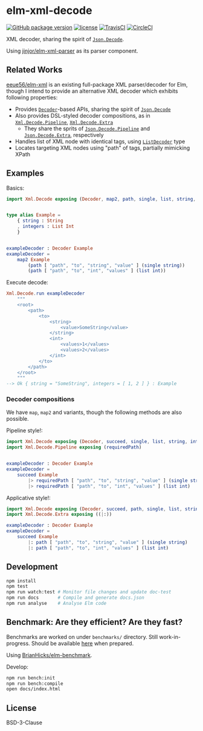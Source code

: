 # elm-xml-decode

[![GitHub package version][v]](http://package.elm-lang.org/packages/ymtszw/elm-xml-decode/latest)
[![license][l]](https://github.com/ymtszw/elm-xml-decode/blob/master/LICENSE)
[![TravisCI][tc]](https://travis-ci.org/ymtszw/elm-xml-decode)
[![CircleCI][cc]](https://circleci.com/gh/ymtszw/elm-xml-decode/tree/master)

[v]: https://img.shields.io/badge/elm--package-1.0.0-blue.svg?maxAge=3600
[l]: https://img.shields.io/badge/license-BSD--3--Clause-blue.svg?maxAge=3600
[tc]: https://travis-ci.org/ymtszw/elm-xml-decode.svg?branch=master
[cc]: https://circleci.com/gh/ymtszw/elm-xml-decode/tree/master.svg?style=svg

XML decoder, sharing the spirit of [`Json.Decode`][jd].

Using [jinjor/elm-xml-parser][exp] as its parser component.

[jd]: http://package.elm-lang.org/packages/elm-lang/core/latest/Json-Decode
[exp]: http://package.elm-lang.org/packages/jinjor/elm-xml-parser/latest

## Related Works

[eeue56/elm-xml][ex] is an existing full-package XML parser/decoder for Elm,
though I intend to provide an alternative XML decoder which exhibits following properties:

- Provides [`Decoder`][de]-based APIs, sharing the spirit of [`Json.Decode`][jd]
- Also provides DSL-styled decoder compositions, as in [`Xml.Decode.Pipeline`][xdp], [`Xml.Decode.Extra`][xde]
    - They share the sprits of [`Json.Decode.Pipeline`][jdp] and [`Json.Decode.Extra`][jde], respectively
- Handles list of XML node with identical tags, using [`ListDecoder`][ld] type
- Locates targeting XML nodes using "path" of tags, partially mimicking XPath

[ex]: http://package.elm-lang.org/packages/eeue56/elm-xml/latest
[de]: http://package.elm-lang.org/packages/ymtszw/elm-xml-decode/latest/Xml-Decode#Decoder
[jdp]: http://package.elm-lang.org/packages/NoRedInk/elm-decode-pipeline/latest/Json-Decode-Pipeline
[jde]: http://package.elm-lang.org/packages/elm-community/json-extra/latest/Json-Decode-Extra
[xdp]: http://package.elm-lang.org/packages/ymtszw/elm-xml-decode/latest/Xml-Decode-Pipeline
[xde]: http://package.elm-lang.org/packages/ymtszw/elm-xml-decode/latest/Xml-Decode-Extra
[ld]: http://package.elm-lang.org/packages/ymtszw/elm-xml-decode/latest/Xml-Decode#ListDecoder


## Examples

Basics:

```elm
import Xml.Decode exposing (Decoder, map2, path, single, list, string, int)


type alias Example =
    { string : String
    , integers : List Int
    }


exampleDecoder : Decoder Example
exampleDecoder =
    map2 Example
        (path [ "path", "to", "string", "value" ] (single string))
        (path [ "path", "to", "int", "values" ] (list int))
```

Execute decode:

```elm
Xml.Decode.run exampleDecoder
    """
    <root>
        <path>
            <to>
                <string>
                    <value>SomeString</value>
                </string>
                <int>
                    <values>1</values>
                    <values>2</values>
                </int>
            </to>
        </path>
    </root>
    """
--> Ok { string = "SomeString", integers = [ 1, 2 ] } : Example
```

### Decoder compositions

We have `map`, `map2` and variants, though the following methods are also possible.

Pipeline style!:

```elm
import Xml.Decode exposing (Decoder, succeed, single, list, string, int)
import Xml.Decode.Pipeline exposing (requiredPath)


exampleDecoder : Decoder Example
exampleDecoder =
    succeed Example
        |> requiredPath [ "path", "to", "string", "value" ] (single string)
        |> requiredPath [ "path", "to", "int", "values" ] (list int)
```

Applicative style!:

```elm
import Xml.Decode exposing (Decoder, succeed, path, single, list, string, int)
import Xml.Decode.Extra exposing ((|:))

exampleDecoder : Decoder Example
exampleDecoder =
    succeed Example
        |: path [ "path", "to", "string", "value" ] (single string)
        |: path [ "path", "to", "int", "values" ] (list int)
```

## Development

```sh
npm install
npm test
npm run watch:test # Monitor file changes and update doc-test
npm run docs       # Compile and generate docs.json
npm run analyse    # Analyse Elm code
```

## Benchmark: Are they efficient? Are they fast?

Benchmarks are worked on under `benchmarks/` directory. Still work-in-progress.
Should be available [here][bench] when prepared.

[bench]: https://ymtszw.github.io/elm-xml-decode/

Using [BrianHicks/elm-benchmark][eb].

[eb]: http://package.elm-lang.org/packages/BrianHicks/elm-benchmark/latest/Benchmark

Develop:

```sh
npm run bench:init
npm run bench:compile
open docs/index.html
```

## License

BSD-3-Clause
